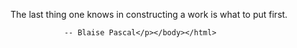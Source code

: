 <html><body><p>The last thing one knows in constructing a work is what to put first.

                -- Blaise Pascal</p></body></html>